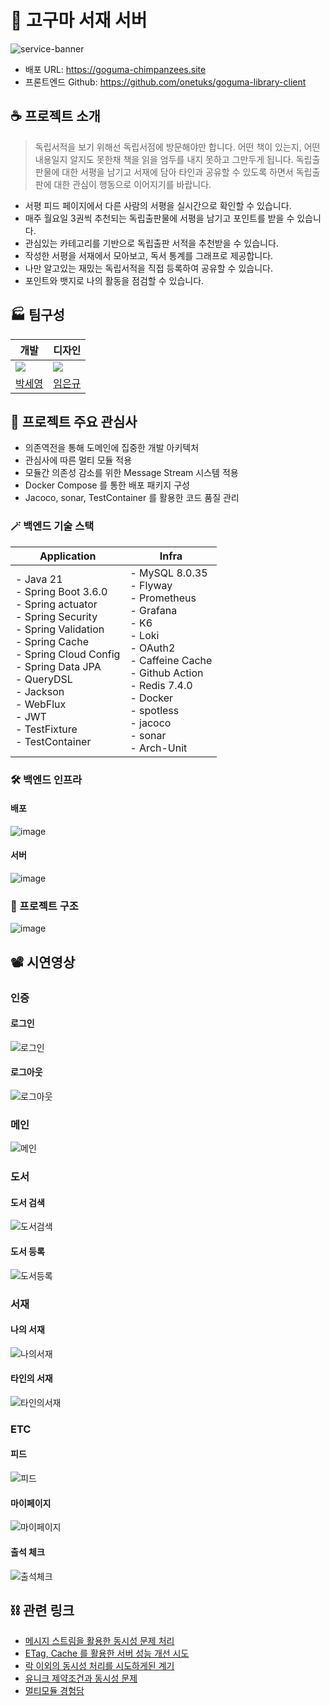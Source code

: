 # 🍠 고구마 서재 서버
![service-banner](https://github.com/user-attachments/assets/318a2bf2-bf5a-484c-a0ea-fbf24a68d72e)
- 배포 URL: https://goguma-chimpanzees.site
- 프론트엔드 Github: https://github.com/onetuks/goguma-library-client
## ☕️ 프로젝트 소개
> 독립서적을 보기 위해선 독립서점에 방문해야만 합니다.
어떤 책이 있는지, 어떤 내용일지 알지도 못한채 책을 읽을 엄두를 내지 못하고 그만두게 됩니다.
독립출판물에 대한 서평을 남기고 서재에 담아 타인과 공유할 수 있도록 하면서 독립출판에 대한 관심이 행동으로 이어지기를 바랍니다.
- 서평 피드 페이지에서 다른 사람의 서평을 실시간으로 확인할 수 있습니다.
- 매주 월요일 3권씩 추천되는 독립출판물에 서평을 남기고 포인트를 받을 수 있습니다.
- 관심있는 카테고리를 기반으로 독립출판 서적을 추천받을 수 있습니다.
- 작성한 서평을 서재에서 모아보고, 독서 통계를 그래프로 제공합니다.
- 나만 알고있는 재밌는 독립서적을 직접 등록하여 공유할 수 있습니다.
- 포인트와 뱃지로 나의 활동을 점검할 수 있습니다.
## 🏭 팀구성

| 개발                                                        | 디자인                                                        |
| --------------------------------------------------------- | ---------------------------------------------------------- |
| ![](https://avatars.githubusercontent.com/u/54990890?v=4) | ![](https://avatars.githubusercontent.com/u/178856248?v=4) |
| [박세영](https://www.github.com/onetuks)                     | [임은규](https://github.com/potatonian12345)                  |

## 📌 프로젝트 주요 관심사
- 의존역전을 통해 도메인에 집중한 개발 아키텍처
- 관심사에 따른 멀티 모듈 적용
- 모듈간 의존성 감소를 위한 Message Stream 시스템 적용
- Docker Compose 를 통한 배포 패키지 구성
- Jacoco, sonar, TestContainer 를 활용한 코드 품질 관리
### 🪄 백엔드 기술 스택

| Application                                                                                                                                                                                                                                            | Infra                                                                                                                                                                                                         |
| ------------------------------------------------------------------------------------------------------------------------------------------------------------------------------------------------------------------------------------------------------ | ------------------------------------------------------------------------------------------------------------------------------------------------------------------------------------------------------------- |
| - Java 21<br>- Spring Boot 3.6.0<br>- Spring actuator<br>- Spring Security<br>- Spring Validation<br>- Spring Cache<br>- Spring Cloud Config<br>- Spring Data JPA<br>- QueryDSL<br>- Jackson<br>- WebFlux<br>- JWT<br>- TestFixture<br>- TestContainer | - MySQL 8.0.35<br>- Flyway<br>- Prometheus<br>- Grafana<br>- K6<br>- Loki<br>- OAuth2<br>- Caffeine Cache<br>- Github Action<br>- Redis 7.4.0<br>- Docker<br>- spotless<br>- jacoco<br>- sonar<br>- Arch-Unit |
### 🛠️ 백엔드 인프라
#### 배포
![image](https://github.com/user-attachments/assets/1056c641-d232-4355-9cae-9533208f2943)
#### 서버
![image](https://github.com/user-attachments/assets/60a4068f-b8d1-434b-884a-d4e4c7f15caf)
### 🍉 프로젝트 구조
![image](https://github.com/user-attachments/assets/60a47ad3-bcd4-449e-832d-01e0d9132487)
## 📽️ 시연영상
### 인증
#### 로그인
![로그인](https://github.com/user-attachments/assets/e5221910-4cee-4404-8f4c-29d99a54d162)
#### 로그아웃
![로그아웃](https://github.com/user-attachments/assets/00c3d7a1-fe54-4472-a7c1-adb62c8dea5f)
### 메인
![메인](https://github.com/user-attachments/assets/f1be50d1-d668-421c-bb06-ff78d28c73ba)
### 도서
#### 도서 검색
![도서검색](https://github.com/user-attachments/assets/1b5e08d0-0ebc-4e96-9dab-6c68b660ce57)
#### 도서 등록
![도서등록](https://github.com/user-attachments/assets/684cd0d5-3583-4f38-a1f3-a80bb7447753)
### 서재
#### 나의 서재
![나의서재](https://github.com/user-attachments/assets/021413fb-9196-49b1-9151-5d04d9f90e4b)
#### 타인의 서재
![타인의서재](https://github.com/user-attachments/assets/151e3dba-ce69-49a3-8476-923280902768)
### ETC
#### 피드
![피드](https://github.com/user-attachments/assets/b7a8a829-90a0-456f-add0-19874a0e8ede)
#### 마이페이지
![마이페이지](https://github.com/user-attachments/assets/9b52e5f2-f90e-4153-a63a-a4816aecfc1c)
#### 출석 체크
![출석체크](https://github.com/user-attachments/assets/dca8d471-d57e-4ab6-a38c-40afec19e4ec)
## ⛓️ 관련 링크
- [메시지 스트림을 활용한 동시성 문제 처리](https://velog.io/@onetuks/락-말고-동시성-문제-처리하기)
- [ETag, Cache 를 활용한 서버 성능 개선 시도](https://velog.io/@onetuks/ETag와-캐시로-서버-성능-올리기)
- [락 이외의 동시성 처리를 시도하게된 계기](https://velog.io/@onetuks/Transactional-과-비관적-락)
- [유니크 제약조건과 동시성 문제](https://velog.io/@onetuks/도서-등록-동시성-문제-해결)
- [멀티모듈 경험담](https://velog.io/@onetuks/멀티모듈-경험담)

